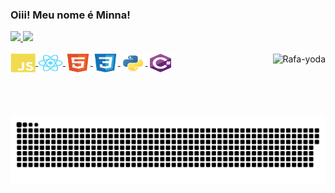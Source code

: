 ### Oiii! Meu nome é Minna!
<div>
  <a href="https://github.com/MKIsHereOficial">
  <img height="180em" src="https://github-readme-stats.vercel.app/api?username=MKIsHereOficial&show_icons=true&theme=highcontrast&include_all_commits=true&count_private=true&border_radius=20px"/>
  <img height="180em" src="https://github-readme-stats.vercel.app/api/top-langs/?username=MKIsHereOficial&layout=compact&langs_count=7&theme=highcontrast&border_radius=20px"/>
</div>
<div style="display: inline_block;"><br>
  <img align="center" alt="Rafa-JS" height="30" width="40" src="https://raw.githubusercontent.com/devicons/devicon/master/icons/javascript/javascript-plain.svg">
  <img align="center" alt="Rafa-React" height="30" width="40" src="https://raw.githubusercontent.com/devicons/devicon/master/icons/react/react-original.svg">
  <img align="center" alt="Rafa-HTML" height="30" width="40" src="https://raw.githubusercontent.com/devicons/devicon/master/icons/html5/html5-original.svg">
  <img align="center" alt="Rafa-CSS" height="30" width="40" src="https://raw.githubusercontent.com/devicons/devicon/master/icons/css3/css3-original.svg">
  <img align="center" alt="Rafa-Python" height="30" width="40" src="https://raw.githubusercontent.com/devicons/devicon/master/icons/python/python-original.svg">
  <img align="center" alt="Rafa-Csharp" height="30" width="40" src="https://raw.githubusercontent.com/devicons/devicon/master/icons/csharp/csharp-original.svg">
  <img align="right" alt="Rafa-yoda" height="100em" width="auto" src="https://chaos-web.vercel.app/api/img/hug/random.gif">
</div>

<!--
**MKIsHereOficial/MKIsHereOficial** is a ✨ _special_ ✨ repository because its `README.md` (this file) appears on your GitHub profile.

Here are some ideas to get you started:

- 🔭 I’m currently working on ...
- 🌱 I’m currently learning ...
- 👯 I’m looking to collaborate on ...
- 🤔 I’m looking for help with ...
- 💬 Ask me about ...
- 📫 How to reach me: ...
- 😄 Pronouns: ...
- ⚡ Fun fact: ...
-->
  
  ##
 

<div>

  
  
  [![Snake animation](https://github.com/MKIsHereOficial/MKIsHereOficial/blob/output/github-contribution-grid-snake.svg)](https://github.com/MKIsHereOficial/MKIsHereOficial)

</div>
